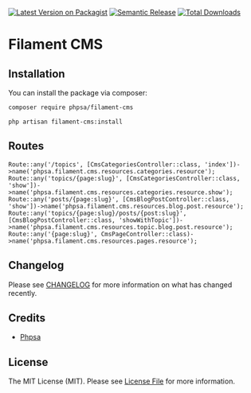 [![Latest Version on Packagist](https://img.shields.io/packagist/v/phpsa/filament-cms.svg?style=flat-square)](https://packagist.org/packages/phpsa/filament-cms)
[![Semantic Release](https://github.com/phpsa/filament-cms/actions/workflows/release.yml/badge.svg)](https://github.com/phpsa/filament-cms/actions/workflows/release.yml)
[![Total Downloads](https://img.shields.io/packagist/dt/phpsa/filament-cms.svg?style=flat-square)](https://packagist.org/packages/phpsa/filament-cms)

# Filament CMS


## Installation


You can install the package via composer:

```bash
composer require phpsa/filament-cms
```

```
php artisan filament-cms:install
```

## Routes

```
Route::any('/topics', [CmsCategoriesController::class, 'index'])->name('phpsa.filament.cms.resources.categories.resource');
Route::any('topics/{page:slug}', [CmsCategoriesController::class, 'show'])->name('phpsa.filament.cms.resources.categories.resource.show');
Route::any('posts/{page:slug}', [CmsBlogPostController::class, 'show'])->name('phpsa.filament.cms.resources.blog.post.resource');
Route::any('topics/{page:slug}/posts/{post:slug}', [CmsBlogPostController::class, 'showWithTopic'])->name('phpsa.filament.cms.resources.topic.blog.post.resource');
Route::any('{page:slug}', CmsPageController::class)->name('phpsa.filament.cms.resources.pages.resource');
```

## Changelog

Please see [CHANGELOG](CHANGELOG.md) for more information on what has changed recently.

## Credits

- [Phpsa](https://github.com/phpsa)

## License

The MIT License (MIT). Please see [License File](LICENSE.md) for more information.
